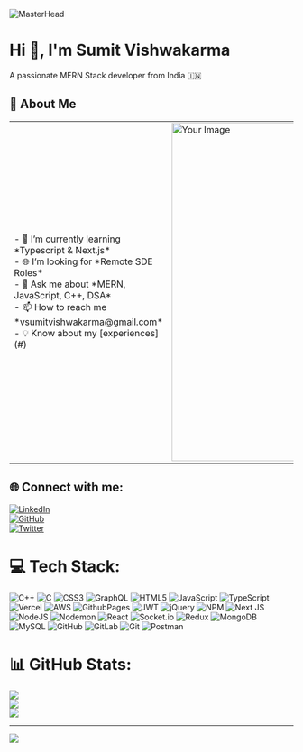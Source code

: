 ![MasterHead](https://media.dev.to/dynamic/image/width=1000,height=420,fit=cover,gravity=auto,format=auto/https%3A%2F%2Fdev-to-uploads.s3.amazonaws.com%2Fi%2Fhozvadf57utb0gjik9me.gif)  
# Hi 👋, I'm Sumit Vishwakarma
A passionate MERN Stack developer from India 🇮🇳

## 🚀 About Me

<table>
  <tr>
<td>
      - 🔭 I’m currently learning *Typescript & Next.js*<br>
      - 🌐 I’m looking for *Remote SDE Roles*<br>
      - 💬 Ask me about *MERN, JavaScript, C++, DSA*<br>
      - 📫 How to reach me *vsumitvishwakarma@gmail.com*<br>
      - 💡 Know about my [experiences](#)
</td>
    <td>
      <img src="https://miro.medium.com/v2/resize:fit:720/format:webp/0*F865G2TT1IRbdCP2.gif" alt="Your Image" width="600"/>
    </td>
  </tr>
</table>



## 🌐 Connect with me:

[![LinkedIn](https://img.shields.io/badge/-sumitvishwakarma-blue?style=flat-square&logo=LinkedIn)](https://linkedin.com/in/vivekpanchaal)  
[![GitHub](https://img.shields.io/badge/-sumitvishwakarma-333?style=flat-square&logo=github)](https://github.com/vivek-panchal)  
[![Twitter](https://img.shields.io/badge/-sumitvishwakarma-1DA1F2?style=flat-square&logo=twitter)](https://twitter.com/vivekpaanchal)

# 💻 Tech Stack:
![C++](https://img.shields.io/badge/c++-%2300599C.svg?style=for-the-badge&logo=c%2B%2B&logoColor=white) ![C](https://img.shields.io/badge/c-%2300599C.svg?style=for-the-badge&logo=c&logoColor=white) ![CSS3](https://img.shields.io/badge/css3-%231572B6.svg?style=for-the-badge&logo=css3&logoColor=white) ![GraphQL](https://img.shields.io/badge/-GraphQL-E10098?style=for-the-badge&logo=graphql&logoColor=white) ![HTML5](https://img.shields.io/badge/html5-%23E34F26.svg?style=for-the-badge&logo=html5&logoColor=white) ![JavaScript](https://img.shields.io/badge/javascript-%23323330.svg?style=for-the-badge&logo=javascript&logoColor=%23F7DF1E) ![TypeScript](https://img.shields.io/badge/typescript-%23007ACC.svg?style=for-the-badge&logo=typescript&logoColor=white) ![Vercel](https://img.shields.io/badge/vercel-%23000000.svg?style=for-the-badge&logo=vercel&logoColor=white) ![AWS](https://img.shields.io/badge/AWS-%23FF9900.svg?style=for-the-badge&logo=amazon-aws&logoColor=white) ![GithubPages](https://img.shields.io/badge/github%20pages-121013?style=for-the-badge&logo=github&logoColor=white) ![JWT](https://img.shields.io/badge/JWT-black?style=for-the-badge&logo=JSON%20web%20tokens) ![jQuery](https://img.shields.io/badge/jquery-%230769AD.svg?style=for-the-badge&logo=jquery&logoColor=white) ![NPM](https://img.shields.io/badge/NPM-%23CB3837.svg?style=for-the-badge&logo=npm&logoColor=white) ![Next JS](https://img.shields.io/badge/Next-black?style=for-the-badge&logo=next.js&logoColor=white) ![NodeJS](https://img.shields.io/badge/node.js-6DA55F?style=for-the-badge&logo=node.js&logoColor=white) ![Nodemon](https://img.shields.io/badge/NODEMON-%23323330.svg?style=for-the-badge&logo=nodemon&logoColor=%BBDEAD) ![React](https://img.shields.io/badge/react-%2320232a.svg?style=for-the-badge&logo=react&logoColor=%2361DAFB) ![Socket.io](https://img.shields.io/badge/Socket.io-black?style=for-the-badge&logo=socket.io&badgeColor=010101) ![Redux](https://img.shields.io/badge/redux-%23593d88.svg?style=for-the-badge&logo=redux&logoColor=white) ![MongoDB](https://img.shields.io/badge/MongoDB-%234ea94b.svg?style=for-the-badge&logo=mongodb&logoColor=white) ![MySQL](https://img.shields.io/badge/mysql-4479A1.svg?style=for-the-badge&logo=mysql&logoColor=white) ![GitHub](https://img.shields.io/badge/github-%23121011.svg?style=for-the-badge&logo=github&logoColor=white) ![GitLab](https://img.shields.io/badge/gitlab-%23181717.svg?style=for-the-badge&logo=gitlab&logoColor=white) ![Git](https://img.shields.io/badge/git-%23F05033.svg?style=for-the-badge&logo=git&logoColor=white) ![Postman](https://img.shields.io/badge/Postman-FF6C37?style=for-the-badge&logo=postman&logoColor=white)

# 📊 GitHub Stats:
![](https://github-readme-stats.vercel.app/api?username=Sumitvishwakarma&theme=dark&hide_border=false&include_all_commits=false&count_private=false)<br/>
![](https://github-readme-streak-stats.herokuapp.com/?user=Sumitvishwakarma&theme=dark&hide_border=false)<br/>
![](https://github-readme-stats.vercel.app/api/top-langs/?username=Sumitvishwakarma&theme=dark&hide_border=false&include_all_commits=false&count_private=false&layout=compact)

---
[![](https://visitcount.itsvg.in/api?id=Sumitvishwakarma&icon=0&color=0)](https://visitcount.itsvg.in)


